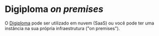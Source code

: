 ﻿# Digiploma *on premises*

O [Digiploma](../index.md) pode ser utilizado em nuvem (SaaS) ou você pode ter uma instância na sua própria infraestrutura ("on premises").